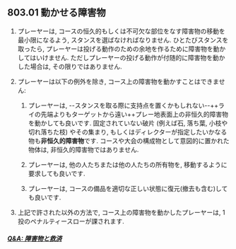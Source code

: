 ## 803.01 動かせる障害物

1. プレーヤーは,
コースの恒久的もしくは不可欠な部位をなす障害物の移動を最小限になるよう,
スタンスを選ばなければなりません.
ひとたびスタンスを取ったら,
プレーヤーは投げる動作のための余地を作るために障害物を動かしてはいけません.
ただしプレーヤーの投げる動作が付随的に障害物を動かした場合は,
その限りではありません.

1. プレーヤーは以下の例外を除き,
コース上の障害物を動かすことはできません:

    1. プレーヤーは,
    --スタンスを取る際に支持点を置くかもしれない--++ライの先端よりもターゲットから遠い++プレー地表面上の非恒久的障害物を動かしても良いです.
    固定されていない破片
    (例えば石, 落ち葉, 小枝や切れ落ちた枝)
    やその集まり,
    もしくはディレクターが指定したいかなる物も**非恒久的障害物**です.
    コースや大会の構成物として意図的に置かれた物体は,
    非恒久的障害物ではありません.

    1. プレーヤーは,
    他の人たちまたは他の人たちの所有物を,
    移動するように要求しても良いです.

    1. プレーヤーは,
    コースの備品を適切な正しい状態に復元(撤去も含む)しても良いです.

1. 上記で許された以外の方法で,
コース上の障害物を動かしたプレーヤーは,
1投のペナルティースローが課されます.

##### [Q&A: 障害物と救済](qa-obs)

